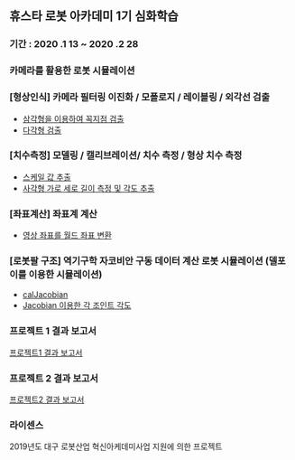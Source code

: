 ## 휴스타 로봇 아카데미 1기 심화학습 

### 기간 : 2020 .1 13 ~ 2020 .2 28 

### 카메라를 활용한 로봇 시뮬레이션 

### [형상인식] 카메라 필터링 이진화 / 모폴로지 / 레이블링 / 외각선 검출 
 - [삼각형을 이용하여 꼭지점 검출](https://github.com/KangHoyong/Development-of-a-Robot-Control-Software-using-camera-and-Robot-Simulator/blob/master/심화프로젝트1/과제/실습2번/삼각형%20꼭지점%20검출/project1Dlg.cpp#L175)
 - [다각형 검출](https://github.com/KangHoyong/Development-of-a-Robot-Control-Software-using-camera-and-Robot-Simulator/blob/master/심화프로젝트1/과제/실습3번/다각형%20검출/Part3Dlg.cpp#L228) 
 
### [치수측정] 모델링 / 캘리브레이션/ 치수 측정 / 형상 치수 측정 
  - [스케일 값 추출](https://github.com/KangHoyong/Development-of-a-Robot-Control-Software-using-camera-and-Robot-Simulator/blob/master/심화프로젝트1/과제/실습4번/스케일%20값%20구하기/MFCApplication4Dlg.cpp#L205)
  - [사각형 가로 세로 길이 측정 및 각도 추출](https://github.com/KangHoyong/Development-of-a-Robot-Control-Software-using-camera-and-Robot-Simulator/blob/master/심화프로젝트1/과제/실습5번/사각형%20가로세로%20길이%20측정%20및%20각도%20측정/MFCApplication5Dlg.cpp#L176)
  
### [좌표계산] 좌표계 계산 
  - [영상 좌표를 월드 좌표 변환](https://github.com/KangHoyong/Development-of-a-Robot-Control-Software-using-camera-and-Robot-Simulator/blob/master/심화프로젝트2/로봇시뮬레이터를%20이용한%20로봇%20제어%20프로그램/영상을%20이용한%20로봇제어/ClientTestDlg.cpp#L526)
  
### [로봇팔 구조] 역기구학 자코비안 구동 데이터 계산 로봇 시뮬레이션 (델포이를 이용한 시뮬레이션)
  - [calJacobian](https://github.com/KangHoyong/Development-of-a-Robot-Control-Software-using-camera-and-Robot-Simulator/blob/master/심화프로젝트2/로봇시뮬레이터를%20이용한%20로봇%20제어%20프로그램/영상을%20이용한%20로봇제어/ClientTestDlg.cpp#L16)
  - [Jacobian 이용한 각 조인트 각도 ](https://github.com/KangHoyong/Development-of-a-Robot-Control-Software-using-camera-and-Robot-Simulator/blob/master/심화프로젝트2/로봇시뮬레이터를%20이용한%20로봇%20제어%20프로그램/영상을%20이용한%20로봇제어/ClientTestDlg.cpp#L650)
  
### 프로젝트 1 결과 보고서 
[프로젝트1 결과 보고서](https://github.com/KangHoyong/Development-of-a-Robot-Control-Software-using-camera-and-Robot-Simulator/blob/master/심화프로젝트1/C프로젝트1Part실습결과물.pdf)

### 프로젝트 2 결과 보고서 
[프로젝트2 결과 보고서](https://github.com/KangHoyong/Development-of-a-Robot-Control-Software-using-camera-and-Robot-Simulator/blob/master/심화프로젝트2/C프로젝트심화프로젝트(카메라를%20활용한%20로봇%20시뮬레이션)보고서_강호용.pdf)
  
### 라이센스 
2019년도 대구 로봇산업 혁신아케데미사업 지원에 의한 프로젝트 
